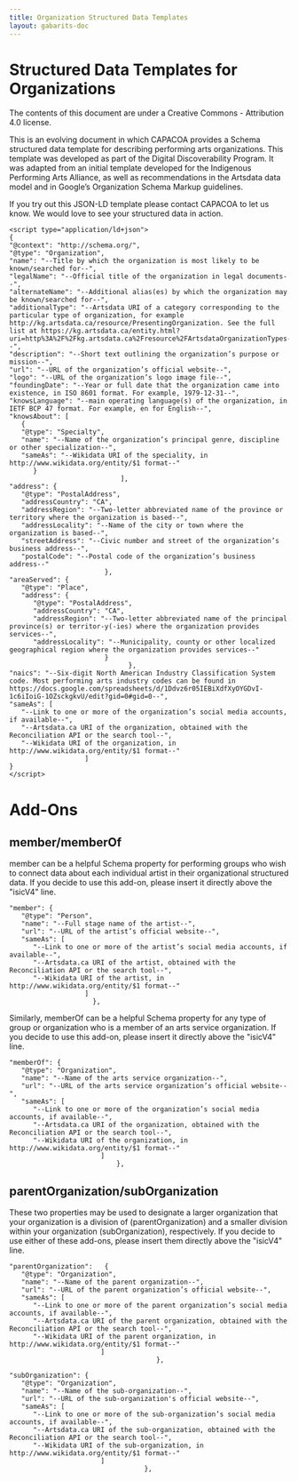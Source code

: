```yaml
---
title: Organization Structured Data Templates
layout: gabarits-doc
---
```


Structured Data Templates for Organizations
=====================================

The contents of this document are under a Creative Commons - Attribution 4.0 license.

This is an evolving document in which CAPACOA provides a Schema structured data template for describing performing arts organizations. This template was developed as part of the Digital Discoverability Program. It was adapted from an initial template developed for the Indigenous Performing Arts Alliance, as well as recommendations in the Artsdata data model and in Google’s Organization Schema Markup guidelines.

If you try out this JSON-LD template please contact CAPACOA to let us know. We would love to see your structured data in action.

```
<script type="application/ld+json">
{
"@context": "http://schema.org/", 
"@type": "Organization",
"name": "--Title by which the organization is most likely to be known/searched for--",
"legalName": "--Official title of the organization in legal documents--",
"alternateName": "--Additional alias(es) by which the organization may be known/searched for--",
"additionalType": "--Artsdata URI of a category corresponding to the particular type of organization, for example http://kg.artsdata.ca/resource/PresentingOrganization. See the full list at https://kg.artsdata.ca/entity.html?uri=http%3A%2F%2Fkg.artsdata.ca%2Fresource%2FArtsdataOrganizationTypes--",
"description": "--Short text outlining the organization’s purpose or mission--",
"url": "--URL of the organization’s official website--",
"logo": "--URL of the organization’s logo image file--",
"foundingDate": "--Year or full date that the organization came into existence, in ISO 8601 format. For example, 1979-12-31--",
"knowsLanguage": "--main operating language(s) of the organization, in IETF BCP 47 format. For example, en for English--",
"knowsAbout": [
   {
   "@type": "Specialty",
   "name": "--Name of the organization’s principal genre, discipline or other specialization--",
   "sameAs": "--Wikidata URI of the speciality, in http://www.wikidata.org/entity/$1 format--"
      }
                            ],
"address": {
   "@type": "PostalAddress",
   "addressCountry": "CA",
   "addressRegion": "--Two-letter abbreviated name of the province or territory where the organization is based--",
   "addressLocality": "--Name of the city or town where the organization is based--",
   "streetAddress": "--Civic number and street of the organization’s business address--",
   "postalCode": "--Postal code of the organization’s business address--"
                        },
"areaServed": {
   "@type": "Place",
   "address": {
      "@type": "PostalAddress",
      "addressCountry": "CA",
      "addressRegion": "--Two-letter abbreviated name of the principal province(s) or territor-y(-ies) where the organization provides services--",
      "addressLocality": "--Municipality, county or other localized geographical region where the organization provides services--"
                        }
                              },
"naics": "--Six-digit North American Industry Classification System code. Most performing arts industry codes can be found in https://docs.google.com/spreadsheets/d/1Ddvz6r05IEBiXdfXyOYGDvI-1c6iIoiG-1OZsckgkvU/edit?gid=0#gid=0--",
"sameAs": [
   "--Link to one or more of the organization’s social media accounts, if available--",
   "--Artsdata.ca URI of the organization, obtained with the Reconciliation API or the search tool--",
   "--Wikidata URI of the organization, in http://www.wikidata.org/entity/$1 format--"
                   ]
}
</script>
```

# Add-Ons

## member/memberOf
member can be a helpful Schema property for performing groups who wish to connect data about each individual artist in their organizational structured data. If you decide to use this add-on, please insert it directly above the "isicV4" line.

```
"member": {
   "@type": "Person",
   "name": "--Full stage name of the artist--",
   "url": "--URL of the artist’s official website--",
   "sameAs": [
      "--Link to one or more of the artist’s social media accounts, if available--",
      "--Artsdata.ca URI of the artist, obtained with the Reconciliation API or the search tool--",
      "--Wikidata URI of the artist, in http://www.wikidata.org/entity/$1 format--"
                   ]
                     },	
```

Similarly, memberOf can be a helpful Schema property for any type of group or organization who is a member of an arts service organization. If you decide to use this add-on, please insert it directly above the "isicV4" line.

```
"memberOf": {
   "@type": "Organization",
   "name": "--Name of the arts service organization--",
   "url": "--URL of the arts service organization’s official website--",
   "sameAs": [
      "--Link to one or more of the organization’s social media accounts, if available--",
      "--Artsdata.ca URI of the organization, obtained with the Reconciliation API or the search tool--",
      "--Wikidata URI of the organization, in http://www.wikidata.org/entity/$1 format--"
                       ]
                           },
```

## parentOrganization/subOrganization

These two properties may be used to designate a larger organization that your organization is a division of (parentOrganization) and a smaller division within your organization (subOrganization), respectively. If you decide to use either of these add-ons, please insert them directly above the "isicV4" line.

```
"parentOrganization":	{
   "@type": "Organization",
   "name": "--Name of the parent organization--",
   "url": "--URL of the parent organization’s official website--",
   "sameAs": [
      "--Link to one or more of the parent organization’s social media accounts, if available--",
      "--Artsdata.ca URI of the parent organization, obtained with the Reconciliation API or the search tool--",
      "--Wikidata URI of the parent organization, in http://www.wikidata.org/entity/$1 format--"
                       ]
                                     },
```

```
"subOrganization": {
   "@type": "Organization",
   "name": "--Name of the sub-organization--",
   "url": "--URL of the sub-organization's official website--",
   "sameAs": [
      "--Link to one or more of the sub-organization’s social media accounts, if available--",
      "--Artsdata.ca URI of the sub-organization, obtained with the Reconciliation API or the search tool--",
      "--Wikidata URI of the sub-organization, in http://www.wikidata.org/entity/$1 format--"
                       ]
                                  },
```
